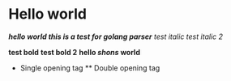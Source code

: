 # Hello world

**_hello world *this* is a test for golang parser_**
_test italic_
_test italic 2_

**test bold**
**test bold 2**
**hello _shons_ world**


* Single opening tag
** Double opening tag
